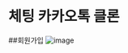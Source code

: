 # 체팅 카카오톡 클론 


##회원가입
![image](https://github.com/HyoHwanKim/hangHae99-cloneWeek/assets/108606678/b4f006d3-a0b9-47d8-bb8e-6417e4980360)
